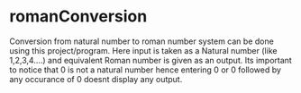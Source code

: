 # romanConversion
Conversion from natural number to roman number system can be done using this project/program.
Here input is taken as a Natural number (like 1,2,3,4....) and equivalent Roman number is given as an output.
Its important to notice that 0 is not a natural number hence entering  0 or 0 followed by any occurance of 0 doesnt display any output.
